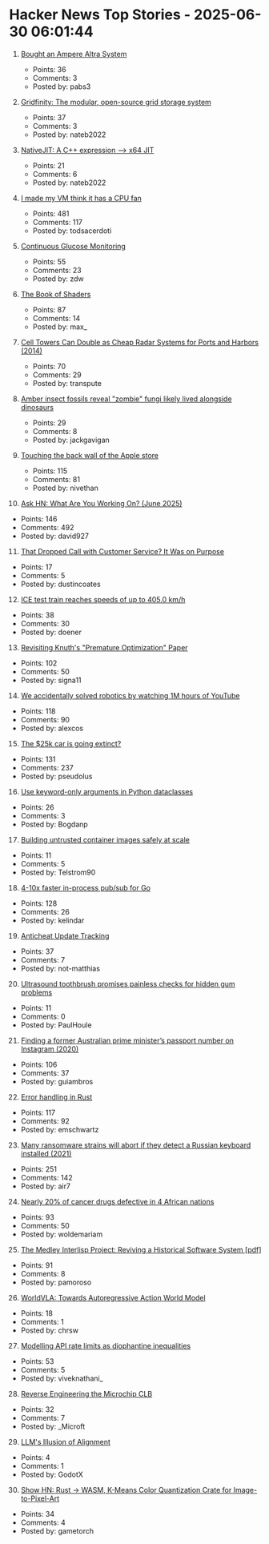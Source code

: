 # Hacker News Top Stories - 2025-06-30 06:01:44

1. [Bought an Ampere Altra System](https://marcin.juszkiewicz.com.pl/2025/06/27/bought-myself-an-ampere-altra-system/)
   - Points: 36
   - Comments: 3
   - Posted by: pabs3

2. [Gridfinity: The modular, open-source grid storage system](https://gridfinity.xyz/)
   - Points: 37
   - Comments: 3
   - Posted by: nateb2022

3. [NativeJIT: A C++ expression –> x64 JIT](https://github.com/BitFunnel/NativeJIT)
   - Points: 21
   - Comments: 6
   - Posted by: nateb2022

4. [I made my VM think it has a CPU fan](https://wbenny.github.io/2025/06/29/i-made-my-vm-think-it-has-a-cpu-fan.html)
   - Points: 481
   - Comments: 117
   - Posted by: todsacerdoti

5. [Continuous Glucose Monitoring](https://www.imperialviolet.org/2025/06/29/cgm.html)
   - Points: 55
   - Comments: 23
   - Posted by: zdw

6. [The Book of Shaders](https://thebookofshaders.com/)
   - Points: 87
   - Comments: 14
   - Posted by: max_

7. [Cell Towers Can Double as Cheap Radar Systems for Ports and Harbors (2014)](https://spectrum.ieee.org/cell-tower-signals-can-improve-port-security)
   - Points: 70
   - Comments: 29
   - Posted by: transpute

8. [Amber insect fossils reveal "zombie" fungi likely lived alongside dinosaurs](https://www.cnn.com/2025/06/24/science/amber-insect-zombie-fungi-fossil)
   - Points: 29
   - Comments: 8
   - Posted by: jackgavigan

9. [Touching the back wall of the Apple store](https://blog.lauramichet.com/touching-the-back-wall-of-the-apple-store/)
   - Points: 115
   - Comments: 81
   - Posted by: nivethan

10. [Ask HN: What Are You Working On? (June 2025)](undefined)
   - Points: 146
   - Comments: 492
   - Posted by: david927

11. [That Dropped Call with Customer Service? It Was on Purpose](https://www.theatlantic.com/ideas/archive/2025/06/customer-service-sludge/683340/)
   - Points: 17
   - Comments: 5
   - Posted by: dustincoates

12. [ICE test train reaches speeds of up to 405.0 km/h](https://www.deutschebahn.com/de/presse/pressestart_zentrales_uebersicht/ICE-Testzug-faehrt-bis-zu-405-0-km-h-und-sammelt-wichtige-Erkenntnisse-fuer-den-Hochgeschwindigkeitsverkehr-13428394)
   - Points: 38
   - Comments: 30
   - Posted by: doener

13. [Revisiting Knuth's "Premature Optimization" Paper](https://probablydance.com/2025/06/19/revisiting-knuths-premature-optimization-paper/)
   - Points: 102
   - Comments: 50
   - Posted by: signa11

14. [We accidentally solved robotics by watching 1M hours of YouTube](https://ksagar.bearblog.dev/vjepa/)
   - Points: 118
   - Comments: 90
   - Posted by: alexcos

15. [The $25k car is going extinct?](https://media.hubspot.com/why-the-25000-car-is-going-extinct)
   - Points: 131
   - Comments: 237
   - Posted by: pseudolus

16. [Use keyword-only arguments in Python dataclasses](https://chipx86.blog/2025/06/29/tip-use-keyword-only-arguments-in-python-dataclasses/)
   - Points: 26
   - Comments: 3
   - Posted by: Bogdanp

17. [Building untrusted container images safely at scale](https://depot.dev/blog/container-security-at-scale-building-untrusted-images-safely)
   - Points: 11
   - Comments: 5
   - Posted by: Telstrom90

18. [4-10x faster in-process pub/sub for Go](https://github.com/kelindar/event)
   - Points: 128
   - Comments: 26
   - Posted by: kelindar

19. [Anticheat Update Tracking](https://not-matthias.github.io/posts/anticheat-update-tracking/)
   - Points: 37
   - Comments: 7
   - Posted by: not-matthias

20. [Ultrasound toothbrush promises painless checks for hidden gum problems](https://phys.org/news/2025-06-ultrasound-toothbrush-painless-hidden-gum.html)
   - Points: 11
   - Comments: 0
   - Posted by: PaulHoule

21. [Finding a former Australian prime minister’s passport number on Instagram (2020)](https://mango.pdf.zone/finding-former-australian-prime-minister-tony-abbotts-passport-number-on-instagram/)
   - Points: 106
   - Comments: 37
   - Posted by: guiambros

22. [Error handling in Rust](https://felix-knorr.net/posts/2025-06-29-rust-error-handling.html)
   - Points: 117
   - Comments: 92
   - Posted by: emschwartz

23. [Many ransomware strains will abort if they detect a Russian keyboard installed (2021)](https://krebsonsecurity.com/2021/05/try-this-one-weird-trick-russian-hackers-hate/)
   - Points: 251
   - Comments: 142
   - Posted by: air7

24. [Nearly 20% of cancer drugs defective in 4 African nations](https://www.dw.com/en/nearly-20-of-cancer-drugs-defective-in-4-african-nations/a-73062221)
   - Points: 93
   - Comments: 50
   - Posted by: woldemariam

25. [The Medley Interlisp Project: Reviving a Historical Software System [pdf]](https://interlisp.org/documentation/young-ccece2025.pdf)
   - Points: 91
   - Comments: 8
   - Posted by: pamoroso

26. [WorldVLA: Towards Autoregressive Action World Model](https://arxiv.org/abs/2506.21539)
   - Points: 18
   - Comments: 1
   - Posted by: chrsw

27. [Modelling API rate limits as diophantine inequalities](https://vivekn.dev/blog/rate-limit-diophantine)
   - Points: 53
   - Comments: 5
   - Posted by: viveknathani_

28. [Reverse Engineering the Microchip CLB](http://mcp-clb.markomo.me/)
   - Points: 32
   - Comments: 7
   - Posted by: _Microft

29. [LLM's Illusion of Alignment](https://www.systemicmisalignment.com/)
   - Points: 4
   - Comments: 1
   - Posted by: GodotX

30. [Show HN: Rust -> WASM, K-Means Color Quantization Crate for Image-to-Pixel-Art](https://github.com/gametorch/image_to_pixel_art_wasm)
   - Points: 34
   - Comments: 4
   - Posted by: gametorch


